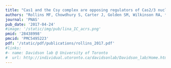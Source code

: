 ```yaml
---
title: "Cas1 and the Csy complex are opposing regulators of Cas2/3 nuclease activity"
authors: "Rollins MF, Chowdhury S, Carter J, Golden SM, Wilkinson RA, **Bondy-Denomy J**, Lander GC, Wiedenheft B"
journal: 'PNAS'
pub_date: '2017-04-24'
#image: '/static/img/pub/lina_IC_acrs.png'
pmid: '28438998'
pmcid: 'PMC5495223'
pdf: '/static/pdf/publications/rollins_2017.pdf'
#links:
#- name: Davidson lab @ University of Toronto
#  url: http://individual.utoronto.ca/davidsonlab/Davidson_lab/Home.html
---
```

